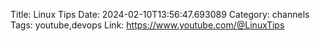 Title: Linux Tips
Date: 2024-02-10T13:56:47.693089
Category: channels
Tags: youtube,devops
Link: https://www.youtube.com/@LinuxTips
